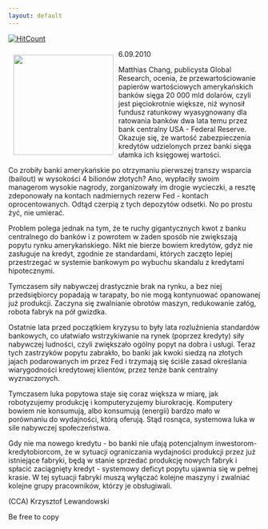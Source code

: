```yaml
---
layout: default
---
```


[![HitCount](http://hits.dwyl.io/czystakraina/{{page.url}}.svg)](http://hits.dwyl.io/czystakraina/{{page.url}})

<p><img src="{{site.baseurl}}\articles\pictures\465.1929.jpg" align="left" style="margin: 10px 10px" width="200"><!--45-->
6.09.2010</p><p>Matthias Chang, publicysta Global Research, ocenia, że przewartościowanie papierów wartościowych amerykańskich banków sięga 20 000 mld dolarów, czyli jest pięciokrotnie większe, niż wynosił fundusz ratunkowy wyasygnowany dla ratowania banków dwa lata temu przez bank centralny USA - Federal Reserve. Okazuje się, że wartość zabezpieczenia kredytów udzielonych przez banki sięga ułamka ich księgowej wartości.</p><p>Co zrobiły banki amerykańskie po otrzymaniu pierwszej transzy wsparcia (bailout) w wysokości 4 bilionów złotych? Ano, wypłaciły swoim managerom wysokie nagrody, zorganizowały im drogie wycieczki, a resztę zdeponowały na kontach nadmiernych rezerw Fed - kontach oprocentowanych. Odtąd czerpią z tych depozytów odsetki. No po prostu żyć, nie umierać. </p><p>Problem polega jednak na tym, że te ruchy gigantycznych kwot z banku centralnego do banków i z powrotem w żaden sposób nie zwiększają popytu rynku amerykańskiego. Nikt nie bierze bowiem kredytów, gdyż nie zasługuje na kredyt, zgodnie ze standardami, których zaczęto lepiej przestrzegać w systemie bankowym po wybuchu skandalu z kredytami hipotecznymi.</p><p>Tymczasem siły nabywczej drastycznie brak na rynku, a bez niej przedsiębiorcy popadają w tarapaty, bo nie mogą kontynuować opanowanej już produkcji. Zaczyna się zwalnianie obrotów maszyn, redukowanie załóg, robota fabryk na pół gwizdka.</p><p>Ostatnie lata przed początkiem kryzysu to były lata rozluźnienia standardów bankowych, co ułatwiało wstrzykiwanie na rynek (poprzez kredyty) siły nabywczej ludności, czyli zwiększało ogólny popyt na dobra i usługi. Teraz tych zastrzyków popytu zabrakło, bo banki jak kwoki siedzą na złotych jajach podarowanych im przez Fed i trzymają się ściśle zasad określania wiarygodności kredytowej klientów, przez tenże bank centralny wyznaczonych.</p><p>Tymczasem luka popytowa staje się coraz większa w miarę, jak robotyzujemy produkcję i komputeryzujemy biurokrację. Komputery bowiem nie konsumują, albo konsumują (energii) bardzo mało w porównaniu do wydajności, którą oferują. Stąd rosnąca, systemowa luka w sile nabywczej społeczeństwa.</p><p>Gdy nie ma nowego kredytu - bo banki nie ufają potencjalnym inwestorom-kredytobiorcom, że w sytuacji ograniczania wydajności produkcji przez już istniejące fabryki, będą w stanie sprzedać produkcję nowych fabryk i spłacić zaciągnięty kredyt - systemowy deficyt popytu ujawnia się w pełnej krasie. W tej sytuacji fabryki muszą wyłączać kolejne maszyny i zwalniać kolejne grupy pracowników, którzy je obsługiwali.</p><p>(CCA) Krzysztof Lewandowski</p><p>Be free to copy</p>